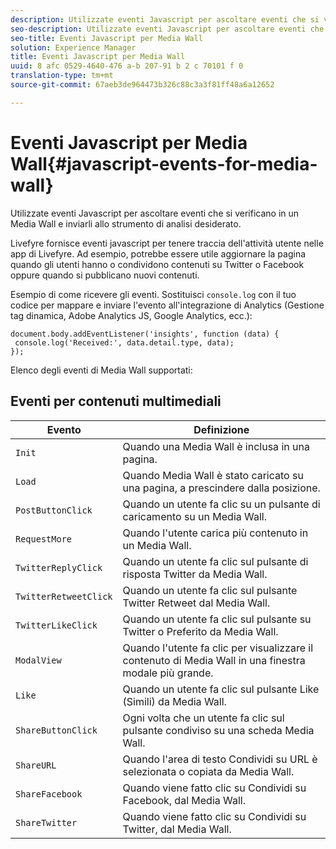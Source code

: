 ```yaml
---
description: Utilizzate eventi Javascript per ascoltare eventi che si verificano in un Media Wall e inviarli allo strumento di analisi desiderato.
seo-description: Utilizzate eventi Javascript per ascoltare eventi che si verificano in un Media Wall e inviarli allo strumento di analisi desiderato.
seo-title: Eventi Javascript per Media Wall
solution: Experience Manager
title: Eventi Javascript per Media Wall
uuid: 8 afc 0529-4640-476 a-b 207-91 b 2 c 70101 f 0
translation-type: tm+mt
source-git-commit: 67aeb3de964473b326c88c3a3f81ff48a6a12652

---
```



# Eventi Javascript per Media Wall{#javascript-events-for-media-wall}

Utilizzate eventi Javascript per ascoltare eventi che si verificano in un Media Wall e inviarli allo strumento di analisi desiderato.

Livefyre fornisce eventi javascript per tenere traccia dell&#39;attività utente nelle app di Livefyre. Ad esempio, potrebbe essere utile aggiornare la pagina quando gli utenti hanno o condividono contenuti su Twitter o Facebook oppure quando si pubblicano nuovi contenuti.

Esempio di come ricevere gli eventi. Sostituisci `console.log` con il tuo codice per mappare e inviare l&#39;evento all&#39;integrazione di Analytics (Gestione tag dinamica, Adobe Analytics JS, Google Analytics, ecc.):

```
document.body.addEventListener('insights', function (data) { 
 console.log('Received:', data.detail.type, data); 
});
```

Elenco degli eventi di Media Wall supportati:

## Eventi per contenuti multimediali

| Evento | Definizione |
|---|---|
| `Init` | Quando una Media Wall è inclusa in una pagina. |
| `Load` | Quando Media Wall è stato caricato su una pagina, a prescindere dalla posizione. |
| `PostButtonClick` | Quando un utente fa clic su un pulsante di caricamento su un Media Wall. |
| `RequestMore` | Quando l&#39;utente carica più contenuto in un Media Wall. |
| `TwitterReplyClick` | Quando un utente fa clic sul pulsante di risposta Twitter da Media Wall. |
| `TwitterRetweetClick` | Quando un utente fa clic sul pulsante Twitter Retweet dal Media Wall. |
| `TwitterLikeClick` | Quando un utente fa clic sul pulsante su Twitter o Preferito da Media Wall. |
| `ModalView` | Quando l&#39;utente fa clic per visualizzare il contenuto di Media Wall in una finestra modale più grande. |
| `Like` | Quando un utente fa clic sul pulsante Like (Simili) da Media Wall. |
| `ShareButtonClick` | Ogni volta che un utente fa clic sul pulsante condiviso su una scheda Media Wall. |
| `ShareURL` | Quando l&#39;area di testo Condividi su URL è selezionata o copiata da Media Wall. |
| `ShareFacebook` | Quando viene fatto clic su Condividi su Facebook, dal Media Wall. |
| `ShareTwitter` | Quando viene fatto clic su Condividi su Twitter, dal Media Wall. |
